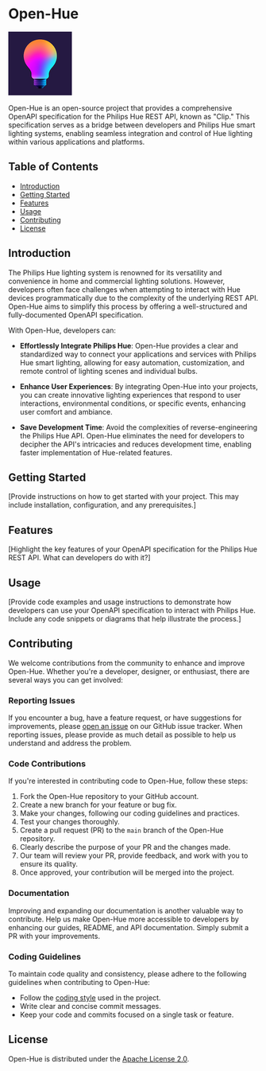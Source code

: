 # Open-Hue

![Open-Hue Logo](./docs/logo_128.png)

Open-Hue is an open-source project that provides a comprehensive OpenAPI specification for the Philips Hue REST API, known as "Clip."
This specification serves as a bridge between developers and Philips Hue smart lighting systems, enabling seamless integration
and control of Hue lighting within various applications and platforms.


## Table of Contents
- [Introduction](#introduction)
- [Getting Started](#getting-started)
- [Features](#features)
- [Usage](#usage)
- [Contributing](#contributing)
- [License](#license)

## Introduction

The Philips Hue lighting system is renowned for its versatility and convenience in home and commercial lighting solutions.
However, developers often face challenges when attempting to interact with Hue devices programmatically due to the complexity
of the underlying REST API. Open-Hue aims to simplify this process by offering a well-structured and fully-documented OpenAPI specification.

With Open-Hue, developers can:

- **Effortlessly Integrate Philips Hue**: Open-Hue provides a clear and standardized way to connect your applications and services with Philips Hue smart lighting, allowing for easy automation, customization, and remote control of lighting scenes and individual bulbs.

- **Enhance User Experiences**: By integrating Open-Hue into your projects, you can create innovative lighting experiences that respond to user interactions, environmental conditions, or specific events, enhancing user comfort and ambiance.

- **Save Development Time**: Avoid the complexities of reverse-engineering the Philips Hue API. Open-Hue eliminates the need for developers to decipher the API's intricacies and reduces development time, enabling faster implementation of Hue-related features.


## Getting Started

[Provide instructions on how to get started with your project. This may include installation, configuration, and any prerequisites.]

## Features

[Highlight the key features of your OpenAPI specification for the Philips Hue REST API. What can developers do with it?]

## Usage

[Provide code examples and usage instructions to demonstrate how developers can use your OpenAPI specification to interact with Philips Hue. Include any code snippets or diagrams that help illustrate the process.]

## Contributing

We welcome contributions from the community to enhance and improve Open-Hue.
Whether you're a developer, designer, or enthusiast, there are several ways you can get involved:

### Reporting Issues

If you encounter a bug, have a feature request, or have suggestions for improvements, please [open an issue](link-to-issue-tracker) on our GitHub issue tracker. When reporting issues, please provide as much detail as possible to help us understand and address the problem.

### Code Contributions

If you're interested in contributing code to Open-Hue, follow these steps:

1. Fork the Open-Hue repository to your GitHub account.
2. Create a new branch for your feature or bug fix.
3. Make your changes, following our coding guidelines and practices.
4. Test your changes thoroughly.
5. Create a pull request (PR) to the `main` branch of the Open-Hue repository.
6. Clearly describe the purpose of your PR and the changes made.
7. Our team will review your PR, provide feedback, and work with you to ensure its quality.
8. Once approved, your contribution will be merged into the project.

### Documentation

Improving and expanding our documentation is another valuable way to contribute.
Help us make Open-Hue more accessible to developers by enhancing our guides, README, and API documentation.
Simply submit a PR with your improvements.

### Coding Guidelines

To maintain code quality and consistency, please adhere to the following guidelines when contributing to Open-Hue:

- Follow the [coding style](link-to-coding-style-guide) used in the project.
- Write clear and concise commit messages.
- Keep your code and commits focused on a single task or feature.

## License

Open-Hue is distributed under the [Apache License 2.0](LICENSE).

